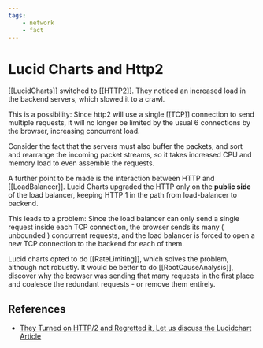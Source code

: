 ```yaml
---
tags:
    - network
    - fact
---
```


# Lucid Charts and Http2

\[\[LucidCharts]] switched to \[\[HTTP2]]. They noticed an increased load in the backend servers, which slowed it to a crawl.

This is a possibility: Since http2 will use a single \[\[TCP]] connection to send multiple requests, it will no longer be limited by the usual 6 connections by the browser, increasing concurrent load.

Consider the fact that the servers must also buffer the packets, and sort and rearrange the incoming packet streams, so it takes increased CPU and memory load to even assemble the requests.

A further point to be made is the interaction between HTTP and \[\[LoadBalancer]]. Lucid Charts upgraded the HTTP only on the **public side** of the load balancer, keeping HTTP 1 in the path from load-balancer to backend.

This leads to a problem: Since the load balancer can only send a single request inside each TCP connection, the browser sends its many ( unbounded ) concurrent requests, and the load balancer is forced to open a new TCP connection to the backend for each of them.

Lucid charts opted to do \[\[RateLimiting]], which solves the problem, although not robustly.  It would be better to do \[\[RootCauseAnalysis]], discover why the browser was sending that many requests in the first place and coalesce the redundant requests - or remove them entirely.

## References

- [They Turned on HTTP/2 and Regretted it, Let us discuss the Lucidchart Article](https://www.youtube.com/watch?v=gejfT1h6LBo)
